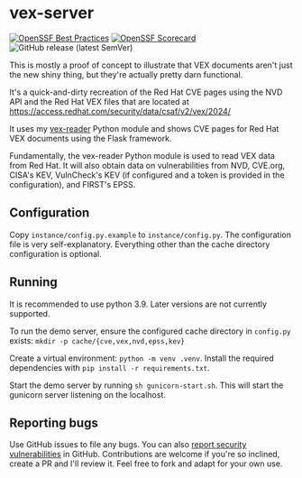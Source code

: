 # vex-server

[![OpenSSF Best Practices](https://www.bestpractices.dev/projects/10739/badge)](https://www.bestpractices.dev/projects/10739)
[![OpenSSF Scorecard](https://api.scorecard.dev/projects/github.com/vdanen/vex-server/badge)](https://scorecard.dev/viewer/?uri=github.com/vdanen/vex-server)
![GitHub release (latest SemVer)](https://img.shields.io/github/v/release/vdanen/vex-server?sort=semver)

This is mostly a proof of concept to illustrate that VEX documents aren't
just the new shiny thing, but they're actually pretty darn functional.

It's a quick-and-dirty recreation of the Red Hat CVE pages using the NVD
API and the Red Hat VEX files that are located at
https://access.redhat.com/security/data/csaf/v2/vex/2024/

It uses my [vex-reader](https://pypi.org/project/vex-reader/) Python module
and shows CVE pages for Red Hat VEX documents using the Flask framework.

Fundamentally, the vex-reader Python module is used to read VEX data from
Red Hat.  It will also obtain data on vulnerabilities from NVD, CVE.org,
CISA's KEV, VulnCheck's KEV (if configured and a token is provided in the
configuration), and FIRST's EPSS.

## Configuration

Copy `instance/config.py.example` to `instance/config.py`.  The
configuration file is very self-explanatory.  Everything other than the
cache directory configuration is optional.

## Running

It is recommended to use python 3.9.  Later versions are not currently
supported.

To run the demo server, ensure the configured cache directory in
`config.py` exists: `mkdir -p cache/{cve,vex,nvd,epss,kev}`

Create a virtual environment: `python -m venv .venv`.  Install the required
dependencies with `pip install -r requirements.txt`.

Start the demo server by running `sh gunicorn-start.sh`.  This will start
the gunicorn server listening on the localhost.

## Reporting bugs
Use GitHub issues to file any bugs.  You can also [report security
vulnerabilities](https://github.com/vdanen/vex-server/security/advisories/new)
in GitHub.  Contributions are welcome if you're so inclined, create a PR
and I'll review it.  Feel free to fork and adapt for your own use.
